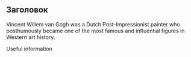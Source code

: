 ## Заголовок

Vincent Willem van Gogh was a Dutch Post-Impressionist painter who posthumously became one of the most famous and influential figures in Western art history.

Useful information
